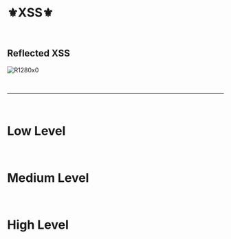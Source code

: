 # ⚜️XSS⚜️

<br>

## Reflected XSS

![R1280x0](https://user-images.githubusercontent.com/86994067/126744443-5ddcf547-29c5-4dcd-a368-4d4e48a0c202.png)



<br>

---

<br>

# Low Level



<br>

# Medium Level



<br>

# High Level







